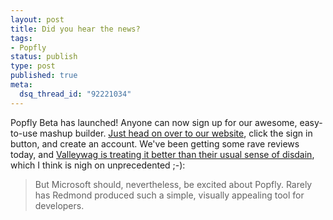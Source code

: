 ```yaml
--- 
layout: post
title: Did you hear the news?
tags: 
- Popfly
status: publish
type: post
published: true
meta: 
  dsq_thread_id: "92221034"
---
```

<p>Popfly Beta has launched! Anyone can now sign up for our awesome, easy-to-use mashup builder. <a href="http://www.popfly.com">Just head on over to our website</a>, click the sign in button, and create an account. We've been getting some rave reviews today, and <a href="http://valleywag.com/tech/explainer/what-you-need-to-know-about-microsofts-popfly-312566.php">Valleywag is treating it better than their usual sense of disdain</a>, which I think is nigh on unprecedented ;-):</p>
  <blockquote>But Microsoft should, nevertheless, be excited about Popfly. Rarely has Redmond produced such a simple, visually appealing tool for developers.</blockquote>

